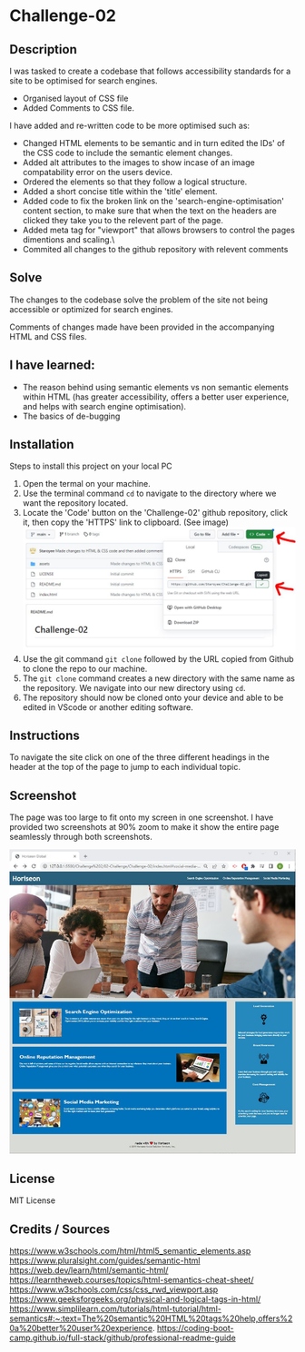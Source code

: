 # Challenge-02

## Description
I was tasked to create a codebase that follows accessibility standards
for a site to be optimised for search engines.

* Organised layout of CSS file
* Added Comments to CSS file.

I have added and re-written code to be more optimised such as:

* Changed HTML elements to be semantic and in turn edited the IDs' of the CSS code to include the semantic element changes.
* Added alt attributes to the images to show incase of an image compatability error on the users device.
* Ordered the elements so that they follow a logical structure.
* Added a short concise title within the 'title' element.
* Added code to fix the broken link on the 'search-engine-optimisation' content section, to make sure that when the text on the headers are clicked they take you to the relevent part of the page.
* Added meta tag for "viewport" that allows browsers to control the pages dimentions and scaling.\
* Commited all changes to the github repository with relevent comments

## Solve
The changes to the codebase solve the problem of the site not being accessible or optimized for search engines.

 Comments of changes made have been provided in the accompanying HTML and CSS files.

## I have learned:
* The reason behind using semantic elements vs non semantic elements within HTML
(has greater accessibility, offers a better user experience, and helps with search engine optimisation).
* The basics of de-bugging 

## Installation
Steps to install this project on your local PC
1. Open the termal on your machine.
2. Use the terminal command `cd` to navigate to the directory where we want the repository located.
3. Locate the 'Code' button on the 'Challenge-02' github repository, click it, then copy the 'HTTPS' link to clipboard. (See image)
![alt text](assets/images/Github-repository.JPG)
4. Use the git command `git clone` followed by the URL copied from Github to clone the repo to our machine.
5. The `git clone` command creates a new directory with the same name as the repository. We navigate into our new directory using `cd`.
6. The repository should now be cloned onto your device and able to be edited in VScode or another editing software.

## Instructions

To navigate the site click on one of the three different headings in the header at the top of the page to jump to each individual topic.

## Screenshot
The page was too large to fit onto my screen in one screenshot. I have provided two screenshots at 90% zoom to make it show the entire page seamlessly through both screenshots.

![alt text](assets/images/Site-image.JPG)


## License
MIT License

## Credits / Sources
https://www.w3schools.com/html/html5_semantic_elements.asp
https://www.pluralsight.com/guides/semantic-html
https://web.dev/learn/html/semantic-html/
https://learntheweb.courses/topics/html-semantics-cheat-sheet/
https://www.w3schools.com/css/css_rwd_viewport.asp
https://www.geeksforgeeks.org/physical-and-logical-tags-in-html/
https://www.simplilearn.com/tutorials/html-tutorial/html-semantics#:~:text=The%20semantic%20HTML%20tags%20help,offers%20a%20better%20user%20experience.
https://coding-boot-camp.github.io/full-stack/github/professional-readme-guide
